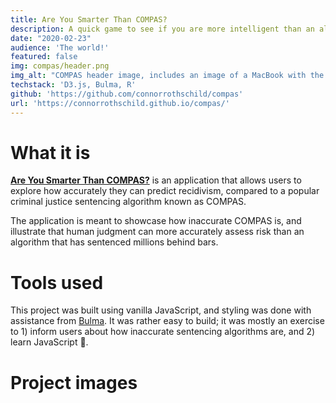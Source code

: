 ```yaml
---
title: Are You Smarter Than COMPAS?
description: A quick game to see if you are more intelligent than an algorithm used to sentence millions of Americans.
date: "2020-02-23"
audience: 'The world!'
featured: false
img: compas/header.png
img_alt: "COMPAS header image, includes an image of a MacBook with the application open."
techstack: 'D3.js, Bulma, R'
github: 'https://github.com/connorrothschild/compas'
url: 'https://connorrothschild.github.io/compas/'
---
```


[<InlineImage :clickable=false src="projects/compas/header.png" alt="Header"></InlineImage>](https://connorrothschild.github.io/compas/)

# What it is

[**Are You Smarter Than COMPAS?**](https://connorrothschild.github.io/compas/) is an application that allows users to explore how accurately they can predict recidivism, compared to a popular criminal justice sentencing algorithm known as COMPAS.

The application is meant to showcase how inaccurate COMPAS is, and illustrate that human judgment can more accurately assess risk than an algorithm that has sentenced millions behind bars.

# Tools used

This project was built using vanilla JavaScript, and styling was done with assistance from [Bulma](https://bulma.io/). It was rather easy to build; it was mostly an exercise to 1) inform users about how inaccurate sentencing algorithms are, and 2) learn JavaScript 🙂.

# Project images

<InlineImage src="projects/compas/mac-1.png" alt="" width="74%"></InlineImage>
<InlineImage src="projects/compas/phone-1.png" alt="" width="22%"></InlineImage>

<InlineImage src="projects/compas/phone-2.png" alt="" width="22%"></InlineImage>
<InlineImage src="projects/compas/mac-2.png" alt="" width="74%"></InlineImage>
